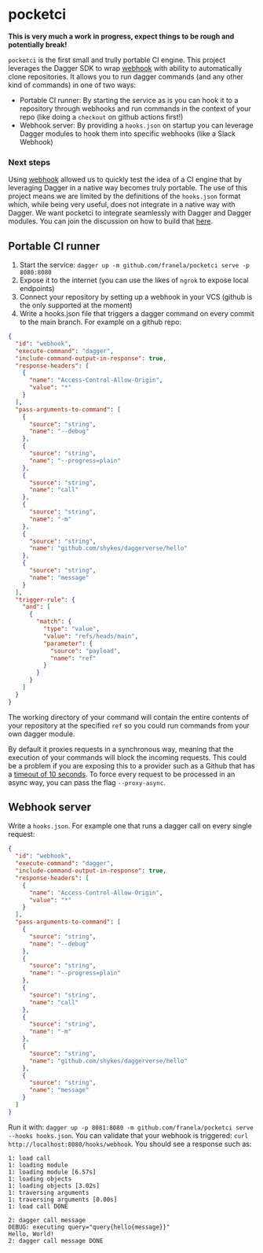# pocketci

**This is very much a work in progress, expect things to be rough and potentially break!**

`pocketci` is the first small and trully portable CI engine. This project leverages the Dagger SDK to wrap [webhook](https://github/adnanh/webhook) with ability to automatically clone repositories. It allows you to run dagger commands (and any other kind of commands) in one of two ways:

- Portable CI runner: By starting the service as is you can hook it to a repository through webhooks and run commands in the context of your repo (like doing a `checkout` on github actions first!)
- Webhook server: By providing a `hooks.json` on startup you can leverage Dagger modules to hook them into specific webhooks (like a Slack Webhook)

### Next steps

Using [webhook](https://github/adnanh/webhook) allowed us to quickly test the idea of a CI engine that by leveraging Dagger in a native way becomes truly portable. The use of this project means we are limited by the definitions of the `hooks.json` format which, while being very useful, does not integrate in a native way with Dagger. We want pocketci to integrate seamlessly with Dagger and Dagger modules. You can join the discussion on how to build that [here](https://github.com/franela/pocketci/issues/2).

## Portable CI runner

1. Start the service: `dagger up -m github.com/franela/pocketci serve -p 8080:8080`
2. Expose it to the internet (you can use the likes of `ngrok` to expose local endpoints)
3. Connect your repository by setting up a webhook in your VCS (github is the only supported at the moment)
4. Write a hooks.json file that triggers a dagger command on every commit to the main branch. For example on a github repo:

```json
{
  "id": "webhook",
  "execute-command": "dagger",
  "include-command-output-in-response": true,
  "response-headers": [
    {
      "name": "Access-Control-Allow-Origin",
      "value": "*"
    }
  ],
  "pass-arguments-to-command": [
    {
      "source": "string",
      "name": "--debug"
    },
    {
      "source": "string",
      "name": "--progress=plain"
    },
    {
      "source": "string",
      "name": "call"
    },
    {
      "source": "string",
      "name": "-m"
    },
    {
      "source": "string",
      "name": "github.com/shykes/daggerverse/hello"
    },
    {
      "source": "string",
      "name": "message"
    }
  ],
  "trigger-rule": {
    "and": [
      {
        "match": {
          "type": "value",
          "value": "refs/heads/main",
          "parameter": {
            "source": "payload",
            "name": "ref"
          }
        }
      }
    ]
  }
}
```

The working directory of your command will contain the entire contents of your repository at the specified `ref` so you could run commands from your own dagger module.

By default it proxies requests in a synchronous way, meaning that the execution of your commands will block the incoming requests. This could be a problem if you are exposing this to a provider such as a Github that has a [timeout of 10 seconds](https://docs.github.com/en/webhooks/testing-and-troubleshooting-webhooks/troubleshooting-webhooks#timed-out). To force every request to be processed in an async way, you can pass the flag `--proxy-async`.

## Webhook server

Write a `hooks.json`. For example one that runs a dagger call on every single request:

```json
{
  "id": "webhook",
  "execute-command": "dagger",
  "include-command-output-in-response": true,
  "response-headers": [
    {
      "name": "Access-Control-Allow-Origin",
      "value": "*"
    }
  ],
  "pass-arguments-to-command": [
    {
      "source": "string",
      "name": "--debug"
    },
    {
      "source": "string",
      "name": "--progress=plain"
    },
    {
      "source": "string",
      "name": "call"
    },
    {
      "source": "string",
      "name": "-m"
    },
    {
      "source": "string",
      "name": "github.com/shykes/daggerverse/hello"
    },
    {
      "source": "string",
      "name": "message"
    }
  ]
}
```

Run it with: `dagger up -p 8081:8080 -m github.com/franela/pocketci serve --hooks hooks.json`. You can validate that your webhook is triggered: `curl http://localhost:8080/hooks/webhook`. You should see a response such as:

```
1: load call
1: loading module
1: loading module [6.57s]
1: loading objects
1: loading objects [3.02s]
1: traversing arguments
1: traversing arguments [0.00s]
1: load call DONE

2: dagger call message
DEBUG: executing query="query{hello{message}}"
Hello, World!
2: dagger call message DONE
```

